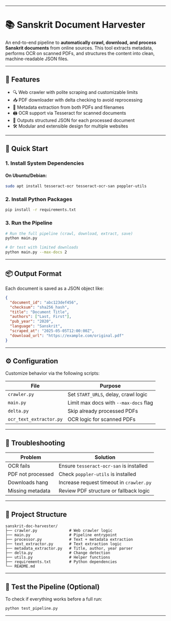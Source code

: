 
---

# 📚 Sanskrit Document Harvester

An end-to-end pipeline to **automatically crawl, download, and process Sanskrit documents** from online sources. This tool extracts metadata, performs OCR on scanned PDFs, and structures the content into clean, machine-readable JSON files.

---

## 🧩 Features

* 🔍 Web crawler with polite scraping and customizable limits
* 📥 PDF downloader with delta checking to avoid reprocessing
* 🧠 Metadata extraction from both PDFs and filenames
* 🖨️ OCR support via Tesseract for scanned documents
* 🧾 Outputs structured JSON for each processed document
* 🛠️ Modular and extensible design for multiple websites

---

## 🚀 Quick Start

### 1. Install System Dependencies

#### On Ubuntu/Debian:

```bash
sudo apt install tesseract-ocr tesseract-ocr-san poppler-utils
```

### 2. Install Python Packages

```bash
pip install -r requirements.txt
```

### 3. Run the Pipeline

```bash
# Run the full pipeline (crawl, download, extract, save)
python main.py

# Or test with limited downloads
python main.py --max-docs 2
```

---

## 📦 Output Format

Each document is saved as a JSON object like:

```json
{
  "document_id": "abc123def456",
  "checksum": "sha256_hash",
  "title": "Document Title",
  "authors": ["Last, First"],
  "pub_year": "2020",
  "language": "Sanskrit",
  "scraped_at": "2025-05-05T12:00:00Z",
  "download_url": "https://example.com/original.pdf"
}
```

---

## ⚙️ Configuration

Customize behavior via the following scripts:

| File                    | Purpose                               |
| ----------------------- | ------------------------------------- |
| `crawler.py`            | Set `START_URLS`, delay, crawl logic  |
| `main.py`               | Limit max docs with `--max-docs` flag |
| `delta.py`              | Skip already processed PDFs           |
| `ocr_text_extractor.py` | OCR logic for scanned PDFs            |

---

## 🐞 Troubleshooting

| Problem           | Solution                                 |
| ----------------- | ---------------------------------------- |
| OCR fails         | Ensure `tesseract-ocr-san` is installed  |
| PDF not processed | Check `poppler-utils` is installed       |
| Downloads hang    | Increase request timeout in `crawler.py` |
| Missing metadata  | Review PDF structure or fallback logic   |

---

## 📁 Project Structure

```
sanskrit-doc-harvester/
├── crawler.py              # Web crawler logic
├── main.py                 # Pipeline entrypoint
├── processor.py            # Text + metadata extraction
├── text_extractor.py       # Text extraction logic
├── metadata_extractor.py   # Title, author, year parser
├── delta.py                # Change detection
├── utils.py                # Helper functions
├── requirements.txt        # Python dependencies
└── README.md
```

---

## 🧪 Test the Pipeline (Optional)

To check if everything works before a full run:

```bash
python test_pipeline.py
```

---


